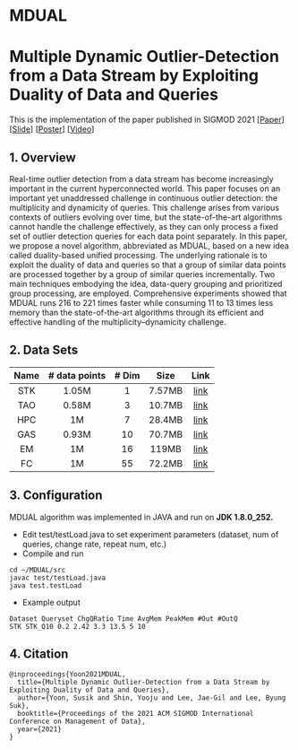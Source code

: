 
# MDUAL
# Multiple Dynamic Outlier-Detection from a Data Stream by Exploiting Duality of Data and Queries

This is the implementation of the paper published in SIGMOD 2021 [[Paper](https://drive.google.com/file/d/13lANlork5a42Uro4QIISrk-mQMymGgfV/view?usp=sharing)] [[Slide](XX)] [[Poster](XX)] [[Video](XX)]

## 1. Overview
Real-time outlier detection from a data stream has become increasingly important in the current hyperconnected world. This paper focuses on an important yet unaddressed challenge in continuous outlier detection: the multiplicity and dynamicity of queries. This challenge arises from various contexts of outliers evolving over time, but the state-of-the-art algorithms cannot handle the challenge effectively, as they can only process a fixed set of outlier detection queries for each data point separately. In this paper, we propose a novel algorithm, abbreviated as MDUAL, based on a new idea called duality-based unified processing. The underlying rationale is to exploit the duality of data and queries so that a group of similar data points are processed together by a group of similar queries incrementally. Two main techniques embodying the idea, data-query grouping and prioritized group processing, are employed. Comprehensive experiments showed that MDUAL runs 216 to 221 times faster while consuming 11 to 13 times less memory than the state-of-the-art algorithms through its efficient and effective handling of the multiplicity–dynamicity challenge.

## 2. Data Sets
| Name    | # data points  | # Dim    | Size    | Link           |
| :-----: | :------------: | :------: |:-------:|:--------------:|
| STK     | 1.05M          | 1        |  7.57MB |[link](https://infolab.usc.edu/Luan/Outlier/Datasets/stock.txt) |
| TAO     | 0.58M          | 3        |  10.7MB |[link](https://infolab.usc.edu/Luan/Outlier/Datasets/tao.txt) |
| HPC     | 1M             | 7        |  28.4MB  |[link](https://infolab.usc.edu/Luan/Outlier/Datasets/household2.txt) |
| GAS     | 0.93M          | 10       |  70.7MB  |[link](http://archive.ics.uci.edu/ml/machine-learning-databases/00362/HT_Sensor_UCIsubmission.zip) |
| EM      | 1M             | 16       |  119MB  |[link](https://infolab.usc.edu/Luan/Outlier/Datasets/ethylene.txt) |
| FC      | 1M             | 55       |  72.2MB  |[link](https://infolab.usc.edu/Luan/Outlier/Datasets/fc.data) |

## 3. Configuration
MDUAL algorithm was implemented in JAVA and run on **JDK 1.8.0_252.**
- Edit test/testLoad.java to set experiment parameters (dataset, num of queries, change rate, repeat num, etc.)
- Compile and run
```
cd ~/MDUAL/src
javac test/testLoad.java
java test.testLoad
```
- Example output
```
Dataset Queryset ChgQRatio Time AvgMem PeakMem #Out #OutQ   
STK STK_Q10 0.2 2.42 3.3 13.5 5 10  
```

## 4. Citation
```
@inproceedings{Yoon2021MDUAL,
  title={Multiple Dynamic Outlier-Detection from a Data Stream by Exploiting Duality of Data and Queries},
  author={Yoon, Susik and Shin, Yooju and Lee, Jae-Gil and Lee, Byung Suk},
  booktitle={Proceedings of the 2021 ACM SIGMOD International Conference on Management of Data},
  year={2021}
}
````
